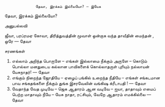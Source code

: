 

                  தேவா, இரக்கம் இல்லையோ? – இயேசு 
 தேவா, இரக்கம் இல்லையோ?
   
அனுபல்லவி

 ஜீவா, பரப்ரமஏ கோவா, திரித்துவத்தின் 
 மூவாள் ஒன்றாக வந்த தாவீதின் மைந்தன் , ஒரே — தேவா
             
சரணங்கள்
1. எல்லாம் அறிந்த பொருளே – எங்கள் 
 இல்லாமை நீக்கும் அருளே – கொடும்
 பொல்லா மனதுடைய கல்லான பாவிகளைக்
 கொல்லாதருள் புரியும் நல்லாயன் யேசுநாதர்! — தேவா
 2. எங்கும் நிறைந்த ஜோதியே – ஏழைப்
 பங்கில் உறைந்த நீதியே – எங்கள் 
 சங்கடமான பாவ சங்கதங்களை நீக்கும்
 துங்க இசரவேலின் வங்கிஷ க்ரீடாபதி ! — தேவா 
 3. வேதாந்த வேத முடிவே – ஜெக
 ஆதாரம் ஆன வடிவே – ஐயா,
 தாதாவும் எமைப் பெற்ற மாதாவும் நீயே – யேசு
 நாதா, ரட்சியும், வேறே ஆதாரம் எமக்கில்லை — தேவா 


